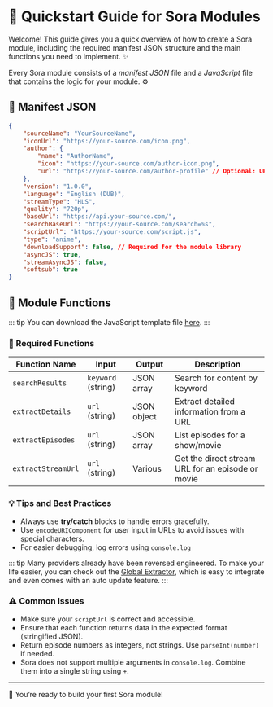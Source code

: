 
# 🚀 Quickstart Guide for Sora Modules

Welcome! This guide gives you a quick overview of how to create a Sora module, including the required manifest JSON structure and the main functions you need to implement. :sparkles:

Every Sora module consists of a *manifest JSON* file and a *JavaScript* file that contains the logic for your module. :gear:


## :page_facing_up: Manifest JSON

```json
{
    "sourceName": "YourSourceName",
    "iconUrl": "https://your-source.com/icon.png",
    "author": {
        "name": "AuthorName",
        "icon": "https://your-source.com/author-icon.png",
        "url": "https://your-source.com/author-profile" // Optional: URL to the author's profile
    },
    "version": "1.0.0",
    "language": "English (DUB)",
    "streamType": "HLS",
    "quality": "720p",
    "baseUrl": "https://api.your-source.com/",
    "searchBaseUrl": "https://your-source.com/search=%s",
    "scriptUrl": "https://your-source.com/script.js",
    "type": "anime",
    "downloadSupport": false, // Required for the module library
    "asyncJS": true,
    "streamAsyncJS": false,
    "softsub": true
}
```


## :wrench: Module Functions

::: tip
You can download the JavaScript template file [here](/module-template.js).
:::


### :pushpin: Required Functions

| Function Name               | Input                | Output         | Description                                       |
|-----------------------------|--------------------- |--------------- |---------------------------------------------------|
| `searchResults`             | `keyword` (string)   | JSON array     | Search for content by keyword                     |
| `extractDetails`            | `url` (string)       | JSON object    | Extract detailed information from a URL           |
| `extractEpisodes`           | `url` (string)       | JSON array     | List episodes for a show/movie                    |
| `extractStreamUrl`          | `url` (string)       | Various        | Get the direct stream URL for an episode or movie |



### :bulb: Tips and Best Practices

- Always use **try/catch** blocks to handle errors gracefully.
- Use `encodeURIComponent` for user input in URLs to avoid issues with special characters.
- For easier debugging, log errors using `console.log`

::: tip
Many providers already have been reversed engineered. To make your life easier, you can check out the [Global Extractor](https://github.com/JMcrafter26/sora-global-extractor), which is easy to integrate and even comes with an auto update feature.
:::


### :warning: Common Issues

- Make sure your `scriptUrl` is correct and accessible.
- Ensure that each function returns data in the expected format (stringified JSON).
- Return episode numbers as integers, not strings. Use `parseInt(number)` if needed.
- Sora does not support multiple arguments in `console.log`. Combine them into a single string using `+`.

---

:tada: You’re ready to build your first Sora module!
